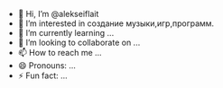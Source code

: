 - 👋 Hi, I’m @alekseiflait
- 👀 I’m interested in  создание музыки,игр,программ.
- 🌱 I’m currently learning ...
- 💞️ I’m looking to collaborate on ...
- 📫 How to reach me ...
- 😄 Pronouns: ...
- ⚡ Fun fact: ...

<!---
alekseiflait/alekseiflait is a ✨ special ✨ repository because its `README.md` (this file) appears on your GitHub profile.
You can click the Preview link to take a look at your changes.
--->
